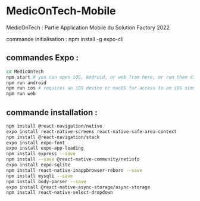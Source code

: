 # MedicOnTech-Mobile
MedicOnTech : Partie Application Mobile du Solution Factory 2022

commande initialisation : 
npm install -g expo-cli

## commandes Expo :
```bash
cd MedicOnTech
npm start # you can open iOS, Android, or web from here, or run them directly with the commands below.
npm run android
npm run ios # requires an iOS device or macOS for access to an iOS simulator
npm run web
```

## commande installation : 
```bash
npm install @react-navigation/native
expo install react-native-screens react-native-safe-area-context
npm install @react-navigation/stack
expo install expo-font
expo install expo-app-loading
npm install express --save
npm install --save @react-native-community/netinfo
expo install expo-sqlite
npm install react-native-inappbrowser-reborn --save
npm install mysqli --save
npm install body-parser --save
expo install @react-native-async-storage/async-storage
npm install react-native-select-dropdown
```
